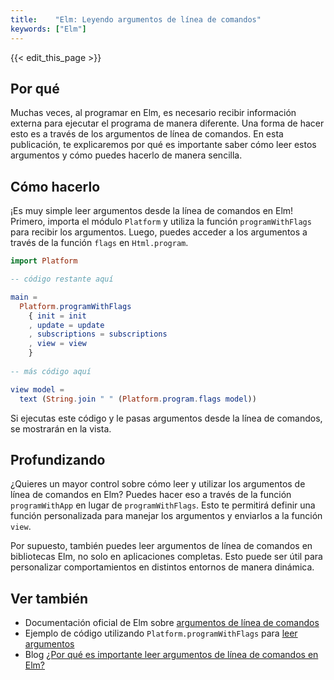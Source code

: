 ```yaml
---
title:    "Elm: Leyendo argumentos de línea de comandos"
keywords: ["Elm"]
---
```


{{< edit_this_page >}}

## Por qué

Muchas veces, al programar en Elm, es necesario recibir información externa para ejecutar el programa de manera diferente. Una forma de hacer esto es a través de los argumentos de línea de comandos. En esta publicación, te explicaremos por qué es importante saber cómo leer estos argumentos y cómo puedes hacerlo de manera sencilla.

## Cómo hacerlo

¡Es muy simple leer argumentos desde la línea de comandos en Elm! Primero, importa el módulo `Platform` y utiliza la función `programWithFlags` para recibir los argumentos. Luego, puedes acceder a los argumentos a través de la función `flags` en `Html.program`.

```Elm
import Platform

-- código restante aquí

main =
  Platform.programWithFlags
    { init = init
    , update = update
    , subscriptions = subscriptions
    , view = view
    }
    
-- más código aquí

view model =
  text (String.join " " (Platform.program.flags model))
```

Si ejecutas este código y le pasas argumentos desde la línea de comandos, se mostrarán en la vista.

## Profundizando

¿Quieres un mayor control sobre cómo leer y utilizar los argumentos de línea de comandos en Elm? Puedes hacer eso a través de la función `programWithApp` en lugar de `programWithFlags`. Esto te permitirá definir una función personalizada para manejar los argumentos y enviarlos a la función `view`.

Por supuesto, también puedes leer argumentos de línea de comandos en bibliotecas Elm, no solo en aplicaciones completas. Esto puede ser útil para personalizar comportamientos en distintos entornos de manera dinámica.

## Ver también

- Documentación oficial de Elm sobre [argumentos de línea de comandos](https://elm-lang.org/news/farewell-to-flags)
- Ejemplo de código utilizando `Platform.programWithFlags` para [leer argumentos](https://github.com/elm/compiler/blob/0.19.0/hot-mess/HotMess.elm)
- Blog [¿Por qué es importante leer argumentos de línea de comandos en Elm?](https://www.elmdigest.com/posts/command-line-arguments)